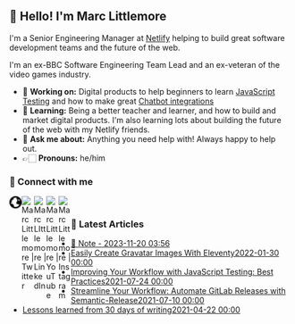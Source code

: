## 👋 Hello! I'm Marc Littlemore

I'm a Senior Engineering Manager at [Netlify](https://netlify.com/) helping to build great software development teams and the future of the web.

I'm an ex-BBC Software Engineering Team Lead and an ex-veteran of the video games industry.

- 🔭 **Working on:** Digital products to help beginners to learn [JavaScript Testing](https://www.marclittlemore.com/courses/javascript-testing-beginners-course/?signup=github-readme) and how to make great [Chatbot integrations](https://www.marclittlemore.com/bots/sign-up-bot-building-for-beginners/?signup=github-readme)
- 🌱 **Learning:** Being a better teacher and learner, and how to build and market digital products. I'm also learning lots about building the future of the web with my Netlify friends.
- 💬 **Ask me about:** Anything you need help with! Always happy to help out.
- 👉🏻 **Pronouns:** he/him

### 🔗 Connect with me

[<img align="left" alt="marclittlemore.com" width="22px" src="https://raw.githubusercontent.com/iconic/open-iconic/master/svg/globe.svg" />](https://marclittlemore.com)
[<img align="left" alt="Marc Littlemore | Twitter" width="22px" src="https://cdn.jsdelivr.net/npm/simple-icons@v3/icons/twitter.svg" />](https://twitter.com/marclittlemore)
[<img align="left" alt="Marc LIttlemore | LinkedIn" width="22px" src="https://cdn.jsdelivr.net/npm/simple-icons@v3/icons/linkedin.svg" />](https://www.linkedin.com/in/marclittlemore/)
[<img align="left" alt="Marc Littlemore | YouTube" width="22px" src="https://cdn.jsdelivr.net/npm/simple-icons@v3/icons/youtube.svg" />](https://www.youtube.com/channel/UCgZBRIJDavqtuK8JwUs_nkA)
[<img align="left" alt="Marc Littlemore | Instagram" width="22px" src="https://cdn.jsdelivr.net/npm/simple-icons@v3/icons/instagram.svg" />](https://instagram.com/marclittlemore)

<br />

### 📕 Latest Articles

<!-- BLOG-POST-LIST:START -->
- [📝 Note - 2023-11-20 03:56](https://www.marclittlemore.com/notes/2023-11-06-first-note/)
- [Easily Create Gravatar Images With Eleventy2022-01-30 00:00](https://www.marclittlemore.com/easily-create-gravatar-images-with-eleventy/)
- [Improving Your Workflow with JavaScript Testing: Best Practices2021-07-24 00:00](https://www.marclittlemore.com/javascript-testing/getting-started-with-javascript-testing/)
- [Streamline Your Workflow: Automate GitLab Releases with Semantic-Release2021-07-10 00:00](https://www.marclittlemore.com/automating-your-releases-with-semantic-release-and-gitlab/)
- [Lessons learned from 30 days of writing2021-04-22 00:00](https://www.marclittlemore.com/lessons-learned-from-30-days-of-writing/)
<!-- BLOG-POST-LIST:END -->